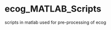 ecog_MATLAB_Scripts
================================

scripts in matlab used for pre-processing of ecog 
